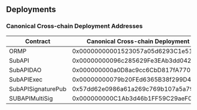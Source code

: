 ## Deployments
### Canonical Cross-chain Deployment Addresses
| Contract             | Canonical Cross-chain Deployment Address     |
| ------------         | -------------------------------------------- |
| ORMP                 | 0x00000000001523057a05d6293C1e5171eE33eE0A   |
| SubAPI               | 0x00000000096c285629Fe3EAb3dd042c27b9dcBa6   |
| SubAPIDAO            | 0x000000000a0D8ac9cc6CbD817fA77090322FF29d   |
| SubAPIExec           | 0x00000000079b20FEd6365B38f299D40236A90119   |
| SubAPISignaturePub   | 0x57dd62e0986a61a269c769b107a5a7952d73b7ed   |
| SUBAPIMultiSig       | 0x000000000C1Ab3d46b1FF59C29aeF0Dd1e8369e8   |
